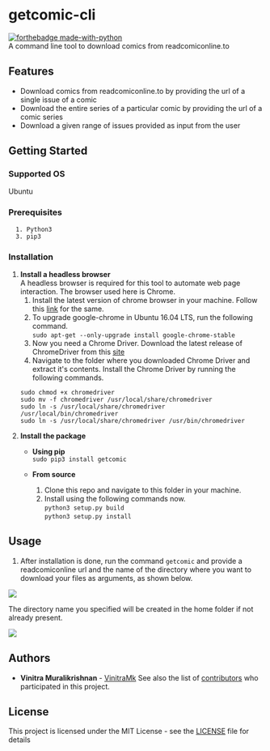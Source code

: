 # getcomic-cli 

[![forthebadge made-with-python](http://ForTheBadge.com/images/badges/made-with-python.svg)](https://www.python.org/)  
A command line tool to download comics from readcomiconline.to

## Features
* Download comics from readcomiconline.to by providing the url of a single issue of a comic 
* Download the entire series of a particular comic by providing the url of a comic series
* Download a given range of issues provided as input from the user

## Getting Started

### Supported OS
Ubuntu

### Prerequisites

```
  1. Python3
  3. pip3
```

### Installation

1. **Install a headless browser**    
A headless browser is required for this tool to automate web page interaction. The browser used here is Chrome. 
    1. Install the latest version of chrome browser in your machine. Follow this [link](https://gist.github.com/mrtns/78d15e3263b2f6a231fe) 
    for the same.
    2. To upgrade google-chrome in Ubuntu 16.04 LTS, run the following command.  
    `sudo apt-get --only-upgrade install google-chrome-stable`
    3. Now you need a Chrome Driver. Download the latest release of ChromeDriver from this [site](https://sites.google.com/a/chromium.org/chromedriver/home)
    4. Navigate to the folder where you downloaded Chrome Driver and extract it's contents. Install the Chrome Driver by running the following commands.  
    ```
    sudo chmod +x chromedriver
    sudo mv -f chromedriver /usr/local/share/chromedriver  
    sudo ln -s /usr/local/share/chromedriver /usr/local/bin/chromedriver
    sudo ln -s /usr/local/share/chromedriver /usr/bin/chromedriver
    ```
2. **Install the package**  
    * **Using pip**  
    `sudo pip3 install getcomic`  

    * **From source**   
        1. Clone this repo and navigate to this folder in your machine.  
        2. Install using the following commands now.   
            `python3 setup.py build`  
            `python3 setup.py install`  

## Usage 

1. After installation is done, run the command `getcomic` and provide a readcomiconline url and the name of the directory where you want to 
download your files as arguments, as shown below.

![](https://i.imgur.com/Wl8iNDP.png)  

The directory name you specified will be created in the home folder if not already present.

![](https://i.imgur.com/FPDnwsI.gif)


## Authors

* **Vinitra Muralikrishnan** - [VinitraMk](https://github.com/VinitraMk)
See also the list of [contributors](https://github.com/VinitraMk/getcomic-cli/contributors) who participated in this project.

## License

This project is licensed under the MIT License - see the [LICENSE](LICENSE) file for details


